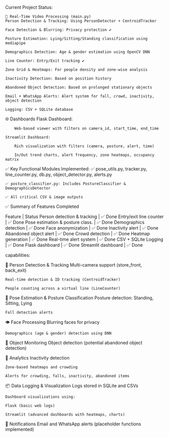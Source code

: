 Current Project Status:

    🎥 Real-Time Video Processing (main.py)
    Person Detection & Tracking: Using PersonDetector + CentroidTracker

    Face Detection & Blurring: Privacy protection ✔️

    Posture Estimation: Lying/Sitting/Standing classification using mediapipe

    Demographics Detection: Age & gender estimation using OpenCV DNN

    Line Counter: Entry/Exit tracking ✔️

    Zone Grid & Heatmaps: For people density and zone-wise analysis

    Inactivity Detection: Based on position history

    Abandoned Object Detection: Based on prolonged stationary objects

    Email + WhatsApp Alerts: Alert system for fall, crowd, inactivity, object detection

    Logging: CSV + SQLite database

🌐 Dashboards
    Flask Dashboard:

        Web-based viewer with filters on camera_id, start_time, end_time

    Streamlit Dashboard:

        Rich visualization with filters (camera, posture, alert, time)

        In/Out trend charts, alert frequency, zone heatmaps, occupancy matrix

✅ Key Functional Modules Implemented:
    ✅ pose_utils.py, tracker.py, line_counter.py, db.py, object_detector.py, alerts.py

    ✅ posture_classifier.py: Includes PostureClassifier & DemographicsDetector

    ✅ All critical CSV & image outputs

✅ Summary of Features Completed

Feature | Status
Person detection & tracking | ✅ Done
Entry/exit line counter | ✅ Done
Pose estimation & posture class. | ✅ Done
Demographics detection | ✅ Done
Face anonymization | ✅ Done
Inactivity alert | ✅ Done
Abandoned object alert | ✅ Done
Crowd detection | ✅ Done
Heatmap generation | ✅ Done
Real-time alert system | ✅ Done
CSV + SQLite Logging | ✅ Done
Flask dashboard | ✅ Done
Streamlit dashboard | ✅ Done

capabilities:

👥 Person Detection & Tracking
    Multi-camera support (store_front, back_exit)

    Real-time detection & ID tracking (CentroidTracker)

    People counting across a virtual line (LineCounter)

🧍 Pose Estimation & Posture Classification
    Posture detection: Standing, Sitting, Lying

    Fall detection alerts

👁️ Face Processing
    Blurring faces for privacy

    Demographics (age & gender) detection using DNN

🎒 Object Monitoring
    Object detection (potential abandoned object detection)

🧠 Analytics
    Inactivity detection

    Zone-based heatmaps and crowding

    Alerts for crowding, falls, inactivity, abandoned items

📦 Data Logging & Visualization
    Logs stored in SQLite and CSVs

    Dashboard visualizations using:

    Flask (basic web logs)

    Streamlit (advanced dashboards with heatmaps, charts)

📧 Notifications
    Email and WhatsApp alerts (placeholder functions implemented)
